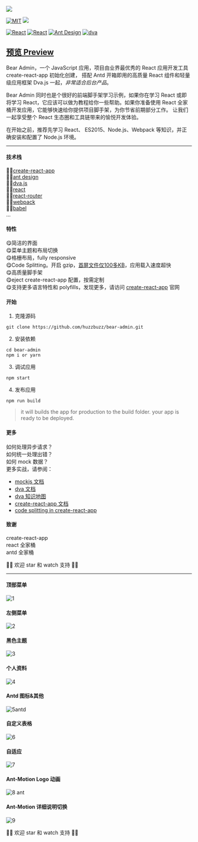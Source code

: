 ![](https://github.com/huzzbuzz/bear-admin/blob/master/screenshot/logo-bear-black.jpg)                   

[![MIT](https://img.shields.io/dub/l/vibe-d.svg?style=flat-square)](http://opensource.org/licenses/MIT)
![](https://img.shields.io/badge/language-javascript-orange.svg)
<!--[![](https://travis-ci.org/huzzbuzz/bear-admin.svg?branch=master)](https://travis-ci.org/huzzbuzz/bear-admin)-->        

[![React](https://img.shields.io/badge/create--react--app-%5E1.0.13-3b5998.svg)](https://github.com/facebook/react)
[![React](https://img.shields.io/badge/react-%5E15.6.1-brightgreen.svg?style=flat-square)](https://github.com/facebook/react)
[![Ant Design](https://img.shields.io/badge/ant--design-%5E2.12.6-brightgreen.svg?style=flat-square)](https://github.com/ant-design/ant-design)
[![dva](https://img.shields.io/badge/dva-%5E1.2.1-brightgreen.svg)](https://github.com/dvajs/dva)


## [预览 Preview](http://huzzbuzz.coding.me/bear-admin/)

Bear Admin，一个 JavaScript 应用，项目由业界最优秀的 React 应用开发工具 create-react-app 初始化创建， 搭配 Antd 开箱即用的高质量 React 组件和轻量级应用框架 Dva.js 一起，*非常适合后台产品*。

Bear Admin 同时也是个很好的前端脚手架学习示例，如果你在学习 React 或即将学习 React，它应该可以做为教程给你一些帮助。如果你准备使用 React 全家桶开发应用，它能够快速给你提供项目脚手架，为你节省前期部分工作。 让我们一起享受整个 React 生态圈和工具链带来的愉悦开发体验。

在开始之前，推荐先学习 React、 ES2015、Node.js、Webpack 等知识，并正确安装和配置了 Node.js 环境。

<hr />

#### 技术栈            
 👍🏻[create-react-app](https://github.com/facebookincubator/create-react-app)         
 👍🏻[ant design](https://ant.design/index-cn)       
 👍🏻[dva.js](https://github.com/dvajs/dva)     
 👍🏻[react](https://facebook.github.io/react/)     
 👍🏻[react-router](https://github.com/ReactTraining/react-router)      
 👍🏻[webpack](https://webpack.js.org/concepts/)      
 👍🏻[babel](https://babeljs.io/)     
...       

#### 特性       
 :yum:简洁的界面       
 :yum:菜单主题和布局切换       
 :yum:格栅布局，fully responsive       
 :yum:Code Splitting。开启 gzip，[首屏文件仅100多KB](https://github.com/huzzbuzz/bear-admin/blob/master/screenshot/filesize.png)，应用载入速度超快                
 :yum:高质量脚手架                 
 :yum:eject create-react-app 配置，按需定制                     
 :yum:支持更多语言特性和 polyfills，发现更多，请访问 [create-react-app](https://github.com/facebookincubator/create-react-app) 官网

#### 开始
1. 克隆源码       
```
git clone https://github.com/huzzbuzz/bear-admin.git
```

2. 安装依赖         
```
cd bear-admin 
npm i or yarn
```

3. 调试应用         
```
npm start
```

4. 发布应用         
```
npm run build
```
> it will builds the app for production to the build folder. your app is ready to be deployed.        


#### 更多       

如何处理异步请求？       
如何统一处理出错？            
如何 mock 数据？       
更多实战，请参阅：
   - [mockjs 文档](https://github.com/nuysoft/Mock/wiki)      
   - [dva 文档](https://github.com/dvajs/dva)     
   - [dva 知识地图](https://github.com/dvajs/dva-knowledgemap)
   - [create-react-app 文档](https://github.com/facebookincubator/create-react-app/blob/master/packages/react-scripts/template/README.md)   
   - [code splitting in create-react-app](http://serverless-stack.com/chapters/code-splitting-in-create-react-app.html)

#### 致谢     
create-react-app      
react 全家桶     
antd 全家桶      

:heartbeat::heartbeat: 欢迎 star 和 watch 支持 :heartbeat::heartbeat: 

<hr />     

#### 顶部菜单
![1](https://user-images.githubusercontent.com/16314691/29705003-bbcbd414-89ae-11e7-82df-1acd2a998324.jpg)
#### 左侧菜单
![2](https://user-images.githubusercontent.com/16314691/29705022-d5cb4d36-89ae-11e7-8ded-73f116e49e28.jpg)
#### 黑色主题
![3](https://user-images.githubusercontent.com/16314691/29705023-d5cbeb7e-89ae-11e7-8d38-ef003c73a6fc.jpg)
#### 个人资料
![4](https://user-images.githubusercontent.com/16314691/29705026-d5d1456a-89ae-11e7-9e1f-aad58ef1501e.jpg)
#### Antd 图标&其他
![5antd](https://user-images.githubusercontent.com/16314691/29705024-d5cdc7fa-89ae-11e7-9068-eb6f7e7ee656.jpg)
#### 自定义表格
![6](https://user-images.githubusercontent.com/16314691/29705025-d5cf6628-89ae-11e7-9548-67d076734642.jpg)
#### 自适应
![7](https://user-images.githubusercontent.com/16314691/29705027-d5deae62-89ae-11e7-82a2-e7dbd702d67d.jpg)
#### Ant-Motion Logo 动画
![8 ant](https://user-images.githubusercontent.com/16314691/29705202-9483fb74-89af-11e7-903a-f4b45b51f766.jpg)
#### Ant-Motion 详细说明切换
![9](https://user-images.githubusercontent.com/16314691/29705203-9494e63c-89af-11e7-9146-07a152e3c972.jpg)        


:heartbeat::heartbeat: 欢迎 star 和 watch 支持 :heartbeat::heartbeat: 
